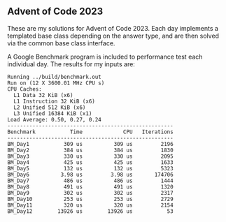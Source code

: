 ## Advent of Code 2023

These are my solutions for Advent of Code 2023. Each day implements a templated base class depending on the answer type, and are then solved via the common base class interface.

A Google Benchmark program is included to performance test each individual day. The results for my inputs are:
```
Running ../build/benchmark.out
Run on (12 X 3600.01 MHz CPU s)
CPU Caches:
  L1 Data 32 KiB (x6)
  L1 Instruction 32 KiB (x6)
  L2 Unified 512 KiB (x6)
  L3 Unified 16384 KiB (x1)
Load Average: 0.50, 0.27, 0.24
-----------------------------------------------------
Benchmark           Time             CPU   Iterations
-----------------------------------------------------
BM_Day1           309 us          309 us         2196
BM_Day2           384 us          384 us         1830
BM_Day3           330 us          330 us         2095
BM_Day4           425 us          425 us         1633
BM_Day5           132 us          132 us         5323
BM_Day6          3.98 us         3.98 us       174706
BM_Day7           486 us          486 us         1444
BM_Day8           491 us          491 us         1320
BM_Day9           302 us          302 us         2317
BM_Day10          253 us          253 us         2729
BM_Day11          320 us          320 us         2154
BM_Day12        13926 us        13926 us           53
```